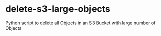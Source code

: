 # delete-s3-large-objects
Python script to delete all Objects in an S3 Bucket with large number of Objects
